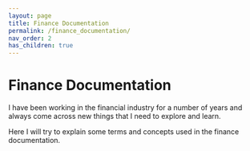 ```yaml
---
layout: page
title: Finance Documentation
permalink: /finance_documentation/
nav_order: 2
has_children: true
---
```


# Finance Documentation

I have been working in the financial industry for a number of years and always come across new things that I need to explore and learn.

Here I will try to explain some terms and concepts used in the finance documentation.

